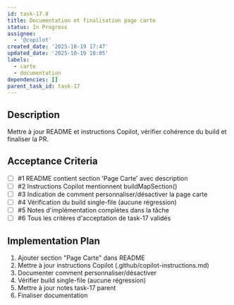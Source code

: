 ```yaml
---
id: task-17.8
title: Documentation et finalisation page carte
status: In Progress
assignee:
  - '@copilot'
created_date: '2025-10-19 17:47'
updated_date: '2025-10-19 18:05'
labels:
  - carte
  - documentation
dependencies: []
parent_task_id: task-17
---
```


## Description

<!-- SECTION:DESCRIPTION:BEGIN -->
Mettre à jour README et instructions Copilot, vérifier cohérence du build et finaliser la PR.
<!-- SECTION:DESCRIPTION:END -->

## Acceptance Criteria
<!-- AC:BEGIN -->
- [ ] #1 README contient section 'Page Carte' avec description
- [ ] #2 Instructions Copilot mentionnent buildMapSection()
- [ ] #3 Indication de comment personnaliser/désactiver la page carte
- [ ] #4 Vérification du build single-file (aucune régression)
- [ ] #5 Notes d'implémentation complètes dans la tâche
- [ ] #6 Tous les critères d'acceptation de task-17 validés
<!-- AC:END -->

## Implementation Plan

<!-- SECTION:PLAN:BEGIN -->
1. Ajouter section "Page Carte" dans README
2. Mettre à jour instructions Copilot (.github/copilot-instructions.md)
3. Documenter comment personnaliser/désactiver
4. Vérifier build single-file (aucune régression)
5. Mettre à jour notes task-17 parent
6. Finaliser documentation
<!-- SECTION:PLAN:END -->
